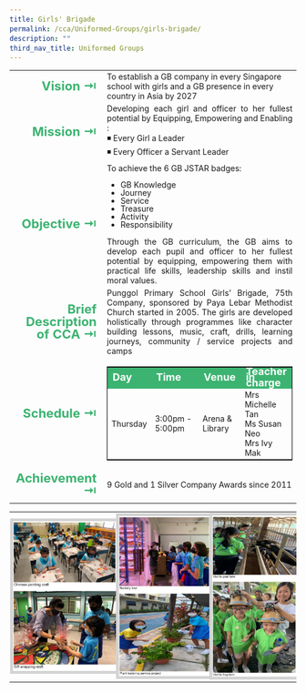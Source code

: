 ```yaml
---
title: Girls' Brigade
permalink: /cca/Uniformed-Groups/girls-brigade/
description: ""
third_nav_title: Uniformed Groups
---
```

<table>
	<tbody><tr><td width="70" style="line-height:1; font-weight:bold; font-size: 22px; color:mediumseagreen; border:0px solid black; text-align:right">Vision ⇥</td>
		<td>To establish a GB company in every Singapore school with girls and a GB presence in every country in Asia by 2027</td>
	</tr>
	<tr><td style="line-height:1; font-weight:bold; font-size: 22px; color:mediumseagreen; border:0px solid black; text-align:right">Mission ⇥</td>
		<td style="text-align:justify">Developing each girl and officer to her fullest potential by Equipping, Empowering and Enabling :&nbsp;<br>
◾ Every Girl a Leader  <br>
◾ Every Officer a Servant Leader</td>
	</tr>
	<tr><td style="line-height:1; font-weight:bold; font-size: 22px; color:mediumseagreen; border:0px solid black; text-align:right">Objective ⇥</td>
		<td style="text-align:justify">To achieve the 6 GB JSTAR badges:  
<ul>
	<li style="line-height:1">GB Knowledge</li>
	<li style="line-height:1">Journey </li>  
	<li style="line-height:1">Service </li>  
	<li style="line-height:1">Treasure </li>  
	<li style="line-height:1">Activity </li>  
	<li style="line-height:1">Responsibility</li>
</ul>  
Through the GB curriculum, the GB aims to develop each pupil and officer to her fullest potential by equipping, empowering them with practical life skills, leadership skills and instil moral values.</td>
	</tr>
		<tr><td style="line-height:1; font-weight:bold; font-size: 22px; color:mediumseagreen; border:0px solid black; text-align:right">Brief Description of CCA ⇥</td>
		<td style="text-align:justify">Punggol Primary School Girls’ Brigade, 75th Company, sponsored by Paya Lebar Methodist Church started in 2005.&nbsp;The girls are developed holistically through programmes like character building lessons, music, craft, drills, learning journeys, community / service projects and camps</td>
	</tr>
	<tr><td style="line-height:1; font-weight:bold; font-size: 22px; color:mediumseagreen; border:0px solid black; text-align:right">Schedule ⇥</td>
		<td>
			<table style="border:1px solid black">
		<tbody>
			<tr style="line-height:10px; font-weight: bold; background-color:mediumseagreen; font-size:18px;color:white"><td>Day</td><td width="100">Time</td><td>Venue</td><td>Teacher in charge</td></tr>
			<tr><td>Thursday</td><td>3:00pm - 5:00pm</td><td>Arena &amp; Library</td><td>Mrs Michelle Tan<br>Ms Susan Neo<br>Mrs Ivy Mak</td></tr>
		</tbody>
	</table>
		</td>
	</tr>
		<tr><td style="line-height:1; font-weight:bold; font-size: 22px; color:mediumseagreen; border:0px solid black; text-align:right">Achievement ⇥</td>
			<td style="text-align:justify">9 Gold and 1 Silver Company Awards since 2011</td>
	</tr>
	<tr><td></td></tr>
</tbody></table>

<table>
	<tbody><tr>
		<td style="margin:0px; padding:1px">
			<img src="/images/CCA/Latest%20Photo_1.jpeg" style="border:5px solid lightgrey; width:100%;"></td>
			<td style="margin:0px; padding:1px">
				<img src="/images/CCA/Lates%20Photo-3.jpeg" style="border:5px solid lightgrey; width:100%"></td>
			<td style="margin:0px; padding:1px">
				<img src="/images/CCA/Lates%20Photo-2.jpeg" style="border:5px solid lightgrey; width:100%"></td>
	</tr>
</tbody></table>

<!--
![](/images/CCA/Latest%20Photo_1.jpeg)
![](/images/CCA/Lates%20Photo-2.jpeg)
![](/images/CCA/Lates%20Photo-3.jpeg)
-->